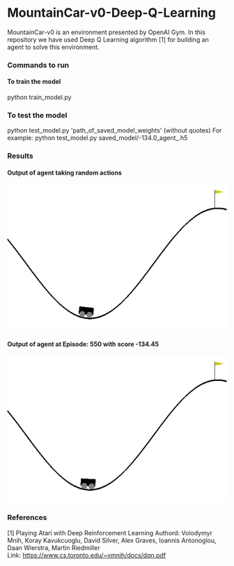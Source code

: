 # MountainCar-v0-Deep-Q-Learning
MountainCar-v0 is an environment presented by OpenAI Gym. In this repository we have used Deep Q Learning algorithm [1] for building an agent to solve this environment.

### Commands to run
#### To train the model
python train_model.py

### To test the model
python test_model.py 'path_of_saved_model_weights' (without quotes)
For example: python test_model.py saved_model/-134.0_agent_.h5


### Results

#### Output of agent taking random actions
![Episode: 0 | width=20](demo/mountain_car_random.gif)

#### Output of agent at Episode: 550 with score -134.45
![Episode: 550, Score:-134.45](demo/mountain_car_trained.gif)


### References
[1] Playing Atari with Deep Reinforcement Learning
    Authord: Volodymyr Mnih, Koray Kavukcuoglu, David Silver, Alex Graves, Ioannis Antonoglou, Daan Wierstra, Martin Riedmiller       
    Link: https://www.cs.toronto.edu/~vmnih/docs/dqn.pdf




